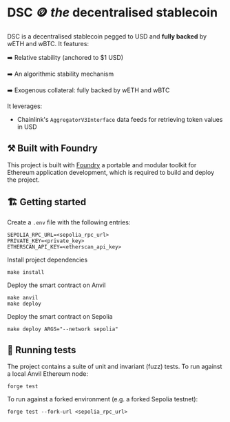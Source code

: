 # DSC 🪙 _the_ decentralised stablecoin

DSC is a decentralised stablecoin pegged to USD and **fully backed** by wETH and wBTC. It features:

➡️ Relative stability (anchored to $1 USD)

➡️ An algorithmic stability mechanism

➡️ Exogenous collateral: fully backed by wETH and wBTC

It leverages:

-   Chainlink's `AggregatorV3Interface` data feeds for retrieving token values in USD

## ⚒️ Built with Foundry

This project is built with [Foundry](https://github.com/foundry-rs/foundry) a portable and modular toolkit for Ethereum application development, which is required to build and deploy the project.

## 🏗️ Getting started

Create a `.env` file with the following entries:

```
SEPOLIA_RPC_URL=<sepolia_rpc_url>
PRIVATE_KEY=<private_key>
ETHERSCAN_API_KEY=<etherscan_api_key>
```

Install project dependencies

```
make install
```

Deploy the smart contract on Anvil

```
make anvil
make deploy
```

Deploy the smart contract on Sepolia

```
make deploy ARGS="--network sepolia"
```

## 🧪 Running tests

The project contains a suite of unit and invariant (fuzz) tests. To run against a local Anvil Ethereum node:

```
forge test
```

To run against a forked environment (e.g. a forked Sepolia testnet):

```
forge test --fork-url <sepolia_rpc_url>
```
